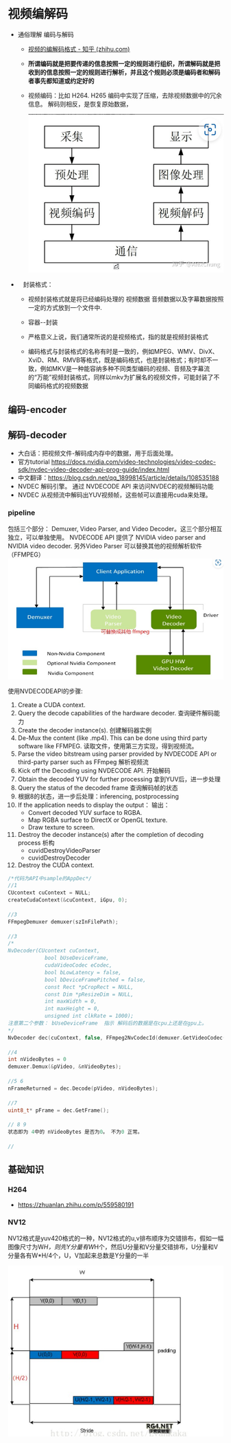 # 视频编解码

* 通俗理解 编码与解码
  
  * [视频的编解码格式 - 知乎 (zhihu.com)](https://zhuanlan.zhihu.com/p/143720720)
  
  * **所谓编码就是把要传递的信息按照一定的规则进行组织，所谓解码就是把收到的信息按照一定的规则进行解析，并且这个规则必须是编码者和解码者事先都知道或约定好的**
  
  * 视频编码：比如 H264. H265 编码中实现了压缩，去除视频数据中的冗余信息。 解码则相反，是恢复原始数据，
    
    <img src="./readme_img/v4_1.jpg" title="" alt="" width="502">

*    封装格式：
  
  * 视频封装格式就是将已经编码处理的 视频数据  音频数据以及字幕数据按照一定的方式放到一个文件中.
  
  * 容器--封装
  
  * 严格意义上说，我们通常所说的是视频格式，指的就是视频封装格式
  
  * 编码格式与封装格式的名称有时是一致的，例如MPEG、WMV、DivX、XviD、RM、RMVB等格式，既是编码格式，也是封装格式；有时却不一致，例如MKV是一种能容纳多种不同类型编码的视频、音频及字幕流的“万能”视频封装格式，同样以mkv为扩展名的视频文件，可能封装了不同编码格式的视频数据

## 编码-encoder

## 解码-decoder
* 大白话：把视频文件-解码成内存中的数据，用于后面处理。
* 官方tutorial https://docs.nvidia.com/video-technologies/video-codec-sdk/nvdec-video-decoder-api-prog-guide/index.html
* 中文翻译：https://blog.csdn.net/qq_18998145/article/details/108535188
* NVDEC 解码引擎。  通过  NVDECODE API 来访问NVDEC的视频解码功能
* NVDEC 从视频流中解码出YUV视频帧，这些帧可以直接用cuda来处理。
### pipeline
包括三个部分： Demuxer, Video Parser, and Video Decoder。这三个部分相互独立，可以单独使用。
NVDECODE API 提供了 NVIDIA video parser and NVIDIA video decoder. 另外Video Parser 可以替换其他的视频解析软件（FFMPEG）
![](./readme_img/v4_2.jpg)

使用NVDECODEAPI的步骤:
1. Create a CUDA context.
2. Query the decode capabilities of the hardware decoder. 查询硬件解码能力
3. Create the decoder instance(s). 创建解码器实例
4. De-Mux the content (like .mp4). This can be done using third party software like FFMPEG. 读取文件，使用第三方实现，得到视频流。
5. Parse the video bitstream using parser provided by NVDECODE API or third-party parser such as FFmpeg 解析视频流
6. Kick off the Decoding using NVDECODE API. 开始解码
7. Obtain the decoded YUV for further processing 拿到YUV后，进一步处理
8. Query the status of the decoded frame 查询解码帧的状态
9. 根据8的状态，进一步后处理：inferencing, postprocessing
10. If the application needs to display the output：  输出：
    * Convert decoded YUV surface to RGBA.
    * Map RGBA surface to DirectX or OpenGL texture.
    * Draw texture to screen.
11. Destroy the decoder instance(s) after the completion of decoding process 析构
    * cuvidDestroyVideoParser
    * cuvidDestroyDecoder
12. Destroy the CUDA context. 

```c++
/*代码为API中sample的AppDec*/
//1
CUcontext cuContext = NULL;
createCudaContext(&cuContext, iGpu, 0);

//3 
FFmpegDemuxer demuxer(szInFilePath);

//3 
/*
NvDecoder(CUcontext cuContext, 
            bool bUseDeviceFrame, 
            cudaVideoCodec eCodec,    
            bool bLowLatency = false,
            bool bDeviceFramePitched = false, 
            const Rect *pCropRect = NULL, 
            const Dim *pResizeDim = NULL,
            int maxWidth = 0, 
            int maxHeight = 0, 
            unsigned int clkRate = 1000);
注意第二个参数： bUseDeviceFrame  指示 解码后的数据是在cpu上还是在gpu上。
*/
NvDecoder dec(cuContext, false, FFmpeg2NvCodecId(demuxer.GetVideoCodec()), false, false, &cropRect, &resizeDim);

//4 
int nVideoBytes = 0
demuxer.Demux(&pVideo, &nVideoBytes);

//5 6
nFrameReturned = dec.Decode(pVideo, nVideoBytes);

//7
uint8_t* pFrame = dec.GetFrame();

// 8 9 
状态即为 4中的 nVideoBytes 是否为0。 不为0 正常。

//
```


## 基础知识
### H264
* https://zhuanlan.zhihu.com/p/559580191

### NV12
NV12格式是yuv420格式的一种，NV12格式的u,v排布顺序为交错排布，假如一幅图像尺寸为W*H，则先Y分量有W*H个，然后U分量和V分量交错排布，U分量和V分量各有W*H/4个，U，V加起来总数是Y分量的一半

![](./readme_img/v4_3.jpg)
